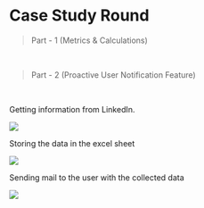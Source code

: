 # Case Study Round
> Part - 1 (Metrics & Calculations)
<br>


> Part - 2 (Proactive User Notification Feature)
<br>
<p>Getting information from LinkedIn.</p>
<img src="https://cdn.discordapp.com/attachments/1009330159888912404/1120996122928873542/Screenshot_142.png">

<p>Storing the data in the excel sheet</p>
<img src="https://cdn.discordapp.com/attachments/1009330159888912404/1120996122320699412/Screenshot_144.png">

<p>Sending mail to the user with the collected data</p>
<img src="https://cdn.discordapp.com/attachments/1009330159888912404/1120996122647859270/Screenshot_143.png">
